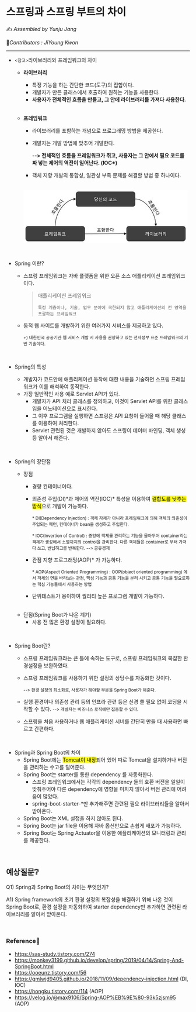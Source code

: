 # 스프링과 스프링 부트의 차이

:writing_hand: *Assembled by Yunju Jang*

🤝*Contributors : JiYoung Kwon*

<hr>


- <small><참고></small>라이브러리와 프레임워크의 차이

  - <b>라이브러리</b>

    - 특정 기능을 하는 간단한 코드(도구)의 집합이다.
    - 개발자가 만든 클래스에서 호출하여 원하는 기능을 사용한다.
    - <b>사용자가 전체적인 흐름을 만들고, 그 안에 라이브러리를 가져다 사용한다.</b>

    <br/>

  - <b>프레임워크</b>

    - 라이브러리를 포함하는 개념으로 프로그래밍 방법을 제공한다. 

    - 개발자는 개발 방법에 맞추어 개발한다.

      <b>--> 전체적인 흐름을 프레임워크가 쥐고, 사용자는 그 안에서 필요 코드를 짜 넣는 제어의 역전이 일어난다. (IOC*)</b>

    - 객체 지향 개발의 통합성, 일관성 부족 문제를 해결할 방법 중 하나이다.

    <br/>

    <img src='../resources/spring.jpg' align='center' width='450px'>

<br/>

- Spring 이란?

  - 스프링 프레임워크는 자바 플랫폼을 위한 오픈 소스 애플리케이션 프레임워크이다.

    > 애플리케이션 프레임워크
    >
    > ~~~
    > 특정 계층이나, 기술, 업무 분야에 국한되지 않고 애플리케이션의 전 영역을 포괄하는 프레임워크
    > ~~~

  - 동적 웹 사이트를 개발하기 위한 여러가지 서비스를 제공하고 있다.

    <small>+) 대한민국 공공기관 웹 서비스 개발 시 사용을 권장하고 있는 전자정부 표준 프레임워크의 기반 기술이다.</small>

  <br/>

- Spring의 특성

  - 개발자가 코드안에 애플리케이션 동작에 대한 내용을 기술하면 스프링 프레임워크가 이를 해석하여 동작한다.
  - 가장 일반적인 사용 예로 Servlet API가 있다.
    - 개발자가 API 처리 클래스를 정의하고, 이것이 Servlet API를 위한 클래스임을 어노테이션으로 표시한다.
    - 그 이후 프로그램을 실행하면 스프링은 API 요청이 들어올 때 해당 클래스를 이용하여 처리한다.
    - Servlet 관련된 것은 개발하지 않아도 스프링이 데이터 바인딩, 객체 생성 등 알아서 해준다.

<br/>

- Spring의 장단점 

  - 장점

    - 경량 컨테이너이다.

    - 의존성 주입(DI)*과 제어의 역전(IOC)\* 특성을 이용하여 <mark>결합도를 낮추는 방식</mark>으로 개발이 가능하다.

      <small>* DI(Dependency Injection) : 객체 자체가 아니라 프레임워크에 의해 객체의 의존성이 주입되는 패턴, 컨테이너가 bean을 생성하고 주입한다.</small>

      <small>* IOC(Invertion of Control) : 중앙에 객체를 관리하는 기능을 몰아두어 container라는 객체가 생성에서 소멸까지의 control을 관리한다. 다른 객체들은 container로 부터 가져다 쓰고, 반납하고를 반복한다. --> 공유경제</small>

    - 관점 지향 프로그래밍(AOP)* 가 가능하다.

      <small>* AOP(Aspect Oriented Programming) : OOP(object oriented programming) 에서 객체의 면을 바라보는 관점, 핵심 기능과 공통 기능을 분리 시키고 공통 기능을 필요로하는 핵심 기능들에서 사용하는 방법</small>

    - 단위테스트가 용이하여 퀄리티 높은 프로그램 개발이 가능하다.

  <br/>

  - 단점(Spring Boot가 나온 계기)
    - 사용 전 많은 환경 설정이 필요하다.

<br/>

- Spring Boot란?

  - 스프링 프레임워크라는 큰 틀에 속하는 도구로, 스프링 프레임워크의 복잡한 환경설정을 보완하였다.

  - 스프링 프레임워크를 사용하기 위한 설정의 상당수를 자동화한 것이다. 

    <small>--> 환경 설정의 최소화로, 사용자가 해야할 부분을 Spring Boot가 해준다.</small>

  - 실행 환경이나 의존성 관리 등의 인프라 관련 등은 신경 쓸 필요 없이 코딩을 시작할 수 있다. <small>--> 개발자는 비즈니스 로직에만 집중할 수 있다.</small>

  - 스프링을 처음 사용하거나 웹 애플리케이션 서버를 간단히 만들 때 사용하면 빠르고 간편하다.

<br/>

- Spring과 Spring Boot의 차이
  - Spring Boot에는 <mark>Tomcat이 내장</mark>되어 있어 따로 Tomcat을 설치하거나 버전을 관리하는 수고를 덜어준다.
  - Spring Boot는 starter를 통한 dependency 를 자동화한다.
    - 스프링 프레임워크에서는 각각의 dependency 들의 호환 버전을 일일이 맞춰주어야 다른 dependency에 영향을 미치지 않아서 버전 관리에 어려움이 많았다.
    - spring-boot-starter-\*만 추가해주면 관련된 필요 라이브러리들을 알아서 받아온다.
  - Spring Boot는 XML 설정을 하지 않아도 된다.
  - Spring Boot는 jar file을 이용해 자바 옵션만으로 손쉽게 배포가 가능하다.
  - Spring Boot는 Spring Actuator을 이용한 애플리케이션의 모니터링과 관리를 제공한다.

<br/>

## 예상질문❔

Q1) Spring과 Spring Boot의 차이는 무엇인가?

A1) Spring framework의 초기 환경 설정의 복잡성을 해결하기 위해 나온 것이 Spring Boot로, 환경 설정을 자동화하여 starter dependency만 추가하면 관련된 라이브러리를 알아서 받아온다.

<br/>

### Reference📖

- https://sas-study.tistory.com/274
- https://monkey3199.github.io/develop/spring/2019/04/14/Spring-And-SpringBoot.html
- https://ooeunz.tistory.com/56
- https://gmlwjd9405.github.io/2018/11/09/dependency-injection.html (DI, IOC)
- https://hongku.tistory.com/114 (AOP)
- https://velog.io/@max9106/Spring-AOP%EB%9E%80-93k5zjsm95 (AOP)
